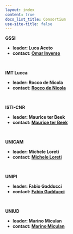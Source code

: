 ```yaml
---
layout: index
content: true
docs_list_title: Consortium
use-site-title: false
---
```


<strong>GSSI<strong/>
<ul>
<li>leader: Luca Aceto</li>
<li>contact: <a href="mailto:omar.inverso@gssi.it">Omar Inverso</a></li>
</ul>
<br/>


<strong>IMT Lucca<strong/>
<ul>
<li>leader: Rocco de Nicola</li>
<li>contact: <a href="mailto:rocco.denicola@imtlucca.it">Rocco de Nicola</a></li>
</ul>
<br/>


<strong>ISTI-CNR<strong/>
<ul>
<li>leader: Maurice ter Beek</li>
<li>contact: <a href="mailto:maurice.terbeek@isti.cnr.it">Maurice ter Beek</a></li>
</ul>
<br/>


<strong>UNICAM<strong/>
<ul>
<li>leader: Michele Loreti</li>
<li>contact: <a href="mailto:michele.loreti@unicam.it">Michele Loreti</a></li>
</ul>
<br/>


<strong>UNIPI<strong/>
<ul>
<li>leader: Fabio Gadducci</li>
<li>contact: <a href="mailto:gadducci@di.unipi.it">Fabio Gadducci</a></li>
</ul>
<br/>


<strong>UNIUD<strong/>
<ul>
<li>leader: Marino Miculan</li>
<li>contact: <a href="mailto:marino.miculan@uniud.it">Marino Miculan</a></li>
</ul>
<br/>
